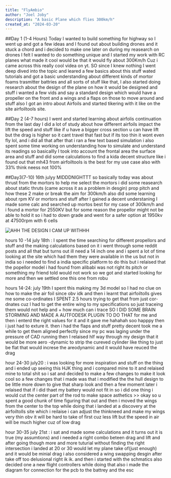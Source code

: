 ```yaml
---
title: "FlyAmbio"
author: "Joel Joby"
description: "A basic Plane which flies 300km/h"
created_at: "2024-03-20"
---
```


##Day 1 (1-4 Hours)
Today I wanted to build something for highway so I went up and got a few ideas and I found out about building drones and it stuck a chord 
and i decided to make one later on during my reasearch on drones I felt I wanted to do something unique and I started my work with RC planes what made it cool would be that it would fly about 300Km/h Cuz i came across this really cool videa on yt. SO since I knew nothing I went deep dived into the topic and leared a few basics about this stuff wated tutorials and got a basic understanding about different kinds of mortor foams trasmitter battries and all sorts of stuff like that, I also started doing research about the design of the plane on how it would be designed and stuff i wanted a few vids and say a standard design which would have a propeller on the front and a wings and a flaps on those to move around and stuff also I got an intro about Airfoils and started tikering with it like on the site airfoiltools site.

##Day 2 (4-7 hours) I went and started learning about airfolis continuation from the last day I did a lot of study about how different airfoils impact the lift the speed and stuff like if u have a bigger cross section u can have lift but the drag is higher so it cant travel that fast but if its too thin it wont even fly lol, and i did all that after that i ran a few text based simulation i also spent some time working on understanding how to simulate and understand its readings so basicallly I took into account the frontal area the surface area and stuff and did some calculations to find a kida decent structure like i found out that mh43 from airfoiltools is the best for my use case also with 33% think neess not 100%

##Day3(7-10) 16th julyy MIDDDNIGHTTT so basically today was about thrust from the mortors to help me select the mortors i did some reasearch about static thruts (came across it as a problem in desgin) prop pitch and how these 2 make or break the aim for 300km/h also did some learning about rpm KV or mortors and stuff after I gained a decent understaning I made some calc and searched up mortos best for my case of 300km/h and i found a mortor for 2550KV but for some reason the propellor might not be able to hold it so i had to down grade and went for a safer option at 1950kv at 47500rpm with 6 cells

![AHH THE DESIGN I CAM UP WITHHH](<img width="306" height="643" alt="image" src="https://github.com/user-attachments/assets/bff12ae3-9a96-4c2b-92f5-470c5f3874cf" />
)

hours 10 -14  july 18th : I spent the time searching for different propellors and stuff and the making calculations based on it i went through some reddit posts and all that but turns out ill need a 14 inch one and i spent a lot of time looking at the site which had them they were available in the us but not in india so i needed to find a india specific platform to do this but i relaised that the popellor model i had found from alibabi was not right its pitch or something my friend told would not work so we got and started looking for more and then we settled one this one from robu

hours 14-24: july 19th I spent this making my 3d model so I had no clue on how to make the air foil since obv idk and then i learnt that airfoiltolls gives me some co-ordinates I SPENT 2.5 hours trying to get that from just cor-dnates cuz I had to get the entire wing to my specifications so just traceing them would not help and + how much can i trace SO I DID SOME BRAIN STORMING AND MADE A AUTFODESK PLUGIN TO DO THAT for me and then i enterd the right values for it and it gave me hahahah soo happpy then i just had to exture it. then i had the flaps and stuff pretty decent took me a while to get them aligned perfectly since my pc was laging under the pressure of CAD running then I relaised hlf way through my design that it would be more aero -dynamic to strip the cureved cylinder like thing to just be flat that would increse the areodynamic and it would have reuced the drag

hour 24-30 july20 : i was looking for more inspiration and stuff on the thing and i ended up seeing this HJK thing and i compared mine to it and relaised mine to total shit so i sat and decided to make a few changes to make it look cool so a few changes that i made was that i modified the the hull design to be little more down to give that sharp look and then a few moment later i relaised that if i did thaet my battery would not fit in so i did one thing i would cut the center part of the rod to make space asthetics >> okay so u spent a good chunk of time figuring that out and then i moved the wings from the center to the top while doing that i landed at a discovery at the airfoiltolls site which i reilaise i can adjust the thinkneed and make my wings very thin obv it will be hard to take of first cuz less lift but the speed in air will be much higher cuz of low drag

hour 30-35 july 21st : i sat and made some calculations and it turns out it is true (my assumtions) and i needed a right combo beteen drag and lift and after going though more and more tuturial without finding the right intersection i landed at 20 or 30 would let my plane take of(just enough) and it would be minial drag i also considered a wing swapping desgin after take off too delusional right ik ik. and then i started with the schmatics also decided one a new flight controllers while doing that also i made the diagram for connection for the pcb to the battrey and the esc